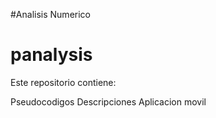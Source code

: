 #Analisis Numerico
# panalysis

Este repositorio contiene:

Pseudocodigos
Descripciones
Aplicacion movil
